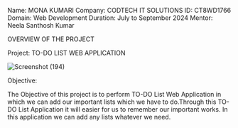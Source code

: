 Name: MONA KUMARI
Company: CODTECH IT SOLUTIONS
ID: CT8WD1766
Domain: Web Development
Duration: July to September 2024
Mentor: Neela Santhosh Kumar

OVERVIEW OF THE PROJECT

Project: TO-DO LIST WEB APPLICATION

![Screenshot (194)](https://github.com/user-attachments/assets/b1d0bd25-12cc-4671-b890-ef8f8f32f13f)

Objective:

The Objective of this project is to perform TO-DO List Web Application in which we can add our important
lists which we have to do.Through this TO-DO List Application it will easier for us to remember our important works.
In this application we can add any lists whatever we need.


 

